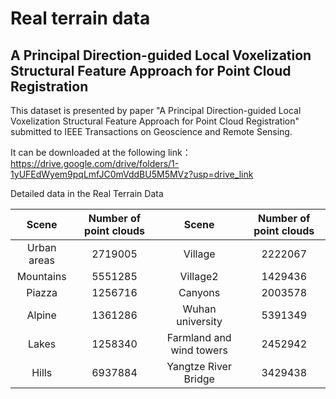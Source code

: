 # Real terrain data

## A Principal Direction-guided Local Voxelization Structural Feature Approach for Point Cloud Registration

This dataset is presented by paper "A Principal Direction-guided Local Voxelization Structural Feature Approach for Point Cloud Registration" submitted to IEEE Transactions on Geoscience and Remote Sensing.

It can be downloaded at the following link：https://drive.google.com/drive/folders/1-1yUFEdWyem9pqLmfJC0mVddBU5M5MVz?usp=drive_link

Detailed data in the Real Terrain Data

| **Scene**   | **Number of point clouds** | **Scene**                | **Number of point clouds** |
|:-----------:|:--------------------------:|:------------------------:|:--------------------------:|
| Urban areas | 2719005                    | Village                  | 2222067                    |
| Mountains   | 5551285                    | Village2                 | 1429436                    |
| Piazza      | 1256716                    | Canyons                  | 2003578                    |
| Alpine      | 1361286                    | Wuhan university         | 5391349                    |
| Lakes       | 1258340                    | Farmland and wind towers | 2452942                    |
| Hills       | 6937884                    | Yangtze River Bridge     | 3429438                    |
